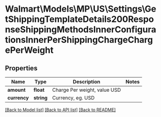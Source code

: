 # Walmart\Models\MP\US\Settings\GetShippingTemplateDetails200ResponseShippingMethodsInnerConfigurationsInnerPerShippingChargeChargePerWeight

## Properties

Name | Type | Description | Notes
------------ | ------------- | ------------- | -------------
**amount** | **float** | Charge Per weight, value USD |
**currency** | **string** | Currency, eg. USD |


[[Back to Model list]](./) [[Back to API list]](../../../../../README.md#supported-apis) [[Back to README]](../../../../../README.md)
